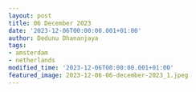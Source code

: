 ```yaml
---
layout: post
title: 06 December 2023
date: '2023-12-06T00:00:00.001+01:00'
author: Dedunu Dhananjaya
tags:
- amsterdam
- netherlands
modified_time: '2023-12-06T00:00:00.001+01:00'
featured_image: 2023-12-06-06-december-2023_1.jpeg
---
```

